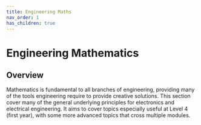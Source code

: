 ```yaml
---
title: Engineering Maths
nav_order: 1
has_children: true
---
```


# Engineering Mathematics

## Overview

Mathematics is fundamental to all branches of engineering, providing many of the tools engineering require to provide creative solutions. This section cover many of the general underlying principles for electronics and electrical engineering. It aims to cover topics especially useful at Level 4 (first year), with some more advanced topics that cross multiple modules.